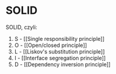 # SOLID

SOLID, czyli:

1. S - [[Single responsibility principle]]
2. O - [[Open/closed principle]]
3. L - [[Liskov's substitution principle]]
4. I - [[Interface segregation principle]]
6. D - [[Dependency inversion principle]]